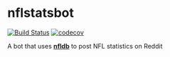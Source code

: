# nflstatsbot 

[![Build Status](https://travis-ci.org/csabatini/nflstatsbot.svg?branch=master)](https://travis-ci.org/csabatini/nflstatsbot)
[![codecov](https://codecov.io/gh/csabatini/nflstatsbot/branch/master/graph/badge.svg)](https://codecov.io/gh/csabatini/nflstatsbot)

A bot that uses [**nfldb**](https://github.com/BurntSushi/nfldb) to post NFL statistics on Reddit

